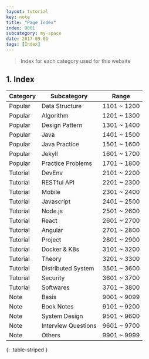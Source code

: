 ```yaml
---
layout: tutorial
key: note
title: "Page Index"
index: 9001
subcategory: my-space
date: 2017-09-01
tags: [Index]
---
```


> Index for each category used for this website

## 1. Index

Category | Subcategory         | Range
---------|---------------------|------------
Popular  | Data Structure      | 1101 ~ 1200
Popular  | Algorithm           | 1201 ~ 1300
Popular  | Design Pattern      | 1301 ~ 1400
Popular  | Java                | 1401 ~ 1500
Popular  | Java Practice       | 1501 ~ 1600
Popular  | Jekyll              | 1601 ~ 1700
Popular  | Practice Problems   | 1701 ~ 1800
Tutorial | DevEnv              | 2101 ~ 2200
Tutorial | RESTful API         | 2201 ~ 2300
Tutorial | Mobile              | 2301 ~ 2400
Tutorial | Javascript          | 2401 ~ 2500
Tutorial | Node.js             | 2501 ~ 2600
Tutorial | React               | 2601 ~ 2700
Tutorial | Angular             | 2701 ~ 2800
Tutorial | Project             | 2801 ~ 2900
Tutorial | Docker & K8s        | 3101 ~ 3200
Tutorial | Theory              | 3201 ~ 3300
Tutorial | Distributed System  | 3501 ~ 3600
Tutorial | Security            | 3601 ~ 3700
Tutorial | Softwares           | 3701 ~ 3800
Note     | Basis               | 9001 ~ 9099
Note     | Book Notes          | 9101 ~ 9200
Note     | System Design       | 9501 ~ 9600
Note     | Interview Questions | 9601 ~ 9700
Note     | Others              | 9901 ~ 9999
{: .table-striped }
